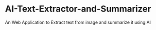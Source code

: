# AI-Text-Extractor-and-Summarizer
 An Web Application to Extract text from image and summarize it using AI
